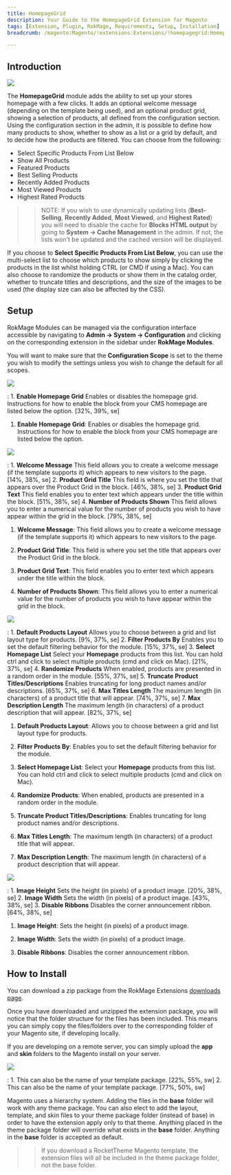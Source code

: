 ```yaml
---
title: HomepageGrid
description: Your Guide to the HomepageGrid Extension for Magento
tags: [Extension, Plugin, RokMage, Requirements, Setup, Installation]
breadcrumb: /magento:Magento/!extensions:Extensions/!homepagegrid:HomepageGrid

---
```


Introduction
-----

![][demo]

The **HomepageGrid** module adds the ability to set up your stores homepage with a few clicks. It adds an optional welcome message (depending on the template being used), and an optional product grid, showing a selection of products, all defined from the configuration section. Using the configuration section in the admin, it is possible to define how many products to show, whether to show as a list or a grid by default, and to decide how the products are filtered. You can choose from the following:

* Select Specific Products From List Below
* Show All Products
* Featured Products
* Best Selling Products
* Recently Added Products
* Most Viewed Products
* Highest Rated Products

>> NOTE: If you wish to use dynamically updating lists (﻿**Best-Selling**, **Recently Added**, **Most Viewed**, and **Highest Rated﻿**)﻿ you will need to disable the cache for **Blocks HTML output** by going to **System -> Cache Management** in the admin. If not, the lists won't be updated and the cached version will be displayed.

If you choose to **Select Specific Products From List Below**, you can use the multi-select list to choose which products to show simply by clicking the products in the list whilst holding CTRL (or CMD if using a Mac). You can also choose to randomize the products or show them in the catalog order, whether to truncate titles and descriptions, and the size of the images to be used (the display size can also be affected by the CSS).

Setup
-----

RokMage Modules can be managed via the configuration interface accessible by navigating to **Admin -> System -> Configuration** and clicking on the corresponding extension in the sidebar under **RokMage Modules**. 

You will want to make sure that the **Configuration Scope** is set to the theme you wish to modify the settings unless you wish to change the default for all scopes.

![][extension1]

:	1. **Enable Homepage Grid** Enables or disables the homepage grid. Instructions for how to enable the block from your CMS homepage are listed below the option. [32%, 39%, se]

1. **Enable Homepage Grid**: Enables or disables the homepage grid. Instructions for how to enable the block from your CMS homepage are listed below the option.

![][extension2]

:	1. **Welcome Message** This field allows you to create a welcome message (if the template supports it) which appears to new visitors to the page. [14%, 38%, se]
	2. **Product Grid Title** This field is where you set the title that appears over the Product Grid in the block. [46%, 38%, se]
	3. **Product Grid Text** This field enables you to enter text which appears under the title within the block. [51%, 38%, se]
	4. **Number of Products Shown** This field allows you to enter a numerical value for the number of products you wish to have appear within the grid in the block. [79%, 38%, se]

1. **Welcome Message**: This field allows you to create a welcome message (if the template supports it) which appears to new visitors to the page.

2. **Product Grid Title**: This field is where you set the title that appears over the Product Grid in the block.

3. **Product Grid Text**: This field enables you to enter text which appears under the title within the block.

4. **Number of Products Shown**: This field allows you to enter a numerical value for the number of products you wish to have appear within the grid in the block.

![][extension3]

:	1. **Default Products Layout** Allows you to choose between a grid and list layout type for products. [9%, 37%, se]
	2. **Filter Products By** Enables you to set the default filtering behavior for the module. [15%, 37%, se]
	3. **Select Homepage List** Select your **Homepage** products from this list. You can hold ctrl and click to select multiple products (cmd and click on Mac). [21%, 37%, se]
	4. **Randomize Products** When enabled, products are presented in a random order in the module. [55%, 37%, se]
	5. **Truncate Product Titles/Descriptions** Enables truncating for long product names and/or descriptions. [65%, 37%, se]
	6. **Max Titles Length** The maximum length (in characters) of a product title that will appear. [74%, 37%, se]
	7. **Max Description Length** The maximum length (in characters) of a product description that will appear. [82%, 37%, se]

1. **Default Products Layout**: Allows you to choose between a grid and list layout type for products.

2. **Filter Products By**: Enables you to set the default filtering behavior for the module. 

3. **Select Homepage List**: Select your **Homepage** products from this list. You can hold ctrl and click to select multiple products (cmd and click on Mac). 

4. **Randomize Products**: When enabled, products are presented in a random order in the module. 

5. **Truncate Product Titles/Descriptions**: Enables truncating for long product names and/or descriptions. 

6. **Max Titles Length**: The maximum length (in characters) of a product title that will appear. 

7. **Max Description Length**: The maximum length (in characters) of a product description that will appear. 

![][extension4]

:	1. **Image Height** Sets the height (in pixels) of a product image. [20%, 38%, se]
	2. **Image Width** Sets the width (in pixels) of a product image. [43%, 38%, se]
	3. **Disable Ribbons** Disables the corner announcement ribbon. [64%, 38%, se]

1. **Image Height**: Sets the height (in pixels) of a product image.

2. **Image Width**: Sets the width (in pixels) of a product image.

3. **Disable Ribbons**: Disables the corner announcement ribbon.

How to Install
-----

You can download a zip package from the RokMage Extensions [downloads page][download].

Once you have downloaded and unzipped the extension package, you will notice that the folder structure for the files has been included. This means you can simply copy the files/folders over to the corresponding folder of your Magento site, if developing locally. 

If you are developing on a remote server, you can simply upload the **app** and **skin** folders to the Magento install on your server.

![][installation]

:	1. This can also be the name of your template package. [22%, 55%, sw]
	2. This can also be the name of your template package. [77%, 50%, sw]

Magento uses a hierarchy system. Adding the files in the **base** folder will work with any theme package. You can also elect to add the layout, template, and skin files to your theme package folder (instead of base) in order to have the extension apply only to that theme. Anything placed in the theme package folder will override what exists in the **base** folder. Anything in the **base** folder is accepted as default.

>> If you download a RocketTheme Magento template, the extension files will all be included in the theme package folder, not the base folder.

[installation]: assets/installation.jpg
[download]: http://www.rockettheme.com/magento-downloads/1807-extension
[extension1]: assets/extension_1.jpeg
[extension2]: assets/extension_2.jpeg
[extension3]: assets/extension_3.jpeg
[extension4]: assets/extension_4.jpeg
[demo]: assets/demo_homepagegrid.jpg